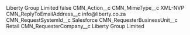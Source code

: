 <?xml version="1.0" encoding="UTF-8"?>
<CustomMetadata xmlns="http://soap.sforce.com/2006/04/metadata" xmlns:xsi="http://www.w3.org/2001/XMLSchema-instance" xmlns:xsd="http://www.w3.org/2001/XMLSchema">
    <label>Liberty Group Limited</label>
    <protected>false</protected>
    <values>
        <field>CMN_Action__c</field>
        <value xsi:nil="true"/>
    </values>
    <values>
        <field>CMN_MimeType__c</field>
        <value xsi:type="xsd:string">XML-NVP</value>
    </values>
    <values>
        <field>CMN_ReplyToEmailAddress__c</field>
        <value xsi:type="xsd:string">info@liberty.co.za</value>
    </values>
    <values>
        <field>CMN_RequestSystemId__c</field>
        <value xsi:type="xsd:string">Salesforce</value>
    </values>
    <values>
        <field>CMN_RequesterBusinessUnit__c</field>
        <value xsi:type="xsd:string">Retail</value>
    </values>
    <values>
        <field>CMN_RequesterCompany__c</field>
        <value xsi:type="xsd:string">Liberty Group Limited</value>
    </values>
</CustomMetadata>
